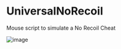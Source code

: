 # UniversalNoRecoil
Mouse script to simulate a No Recoil Cheat

![image](https://i.ibb.co/JxBLhGw/ezgif-1-bef1702efde8.gif)
